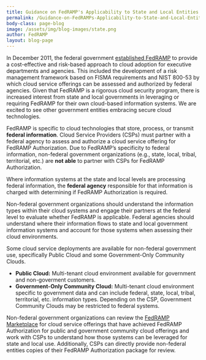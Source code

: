 ```yaml
---
title: Guidance on FedRAMP's Applicability to State and Local Entities
permalink: /Guidance-on-FedRAMPs-Applicability-to-State-and-Local-Entities/
body-class: page-blog
image: /assets/img/blog-images/state.png
author: FedRAMP
layout: blog-page
---
```

<p>In December 2011, the federal government <a href="{{site.baseurl}}/assets/resources/documents/FedRAMP_Policy_Memo.pdf">established FedRAMP</a> to provide a cost-effective and risk-based approach to cloud adoption for executive departments and agencies. This included the development of a risk management framework based on FISMA requirements and NIST 800-53 by which cloud service offerings can be assessed and authorized by federal agencies. Given that FedRAMP is a rigorous cloud security program, there is increased interest from state and local governments in leveraging or requiring FedRAMP for their own cloud-based information systems. We are excited to see other government entities embracing secure cloud technologies.</p> 

FedRAMP is specific to cloud technologies that store, process, or transmit **federal information**. Cloud Service Providers (CSPs) must partner with a federal agency to assess and authorize a cloud service offering for FedRAMP Authorization. Due to FedRAMP’s specificity to federal information, non-federal government organizations (e.g., state, local, tribal, territorial, etc.) are **not able** to partner with CSPs for FedRAMP Authorization.

Where information systems at the state and local levels are processing federal information, the **federal agency** responsible for that information is charged with determining if FedRAMP Authorization is required.

<p>Non-federal government organizations should understand the information types within their cloud systems and engage their partners at the federal level to evaluate whether FedRAMP is applicable. Federal agencies should understand where their information flows to state and local government information systems and account for those systems when assessing their cloud environments.</p>

<p> Some cloud service deployments are available for non-federal government use, specifically Public Cloud and some Government-Only Community Clouds.</p>

* **Public Cloud:** Multi-tenant cloud environment available for government and non-goverment customers. 
* **Government-Only Community Cloud:** Multi-tenant cloud environment specific to government data and can include federal, state, local, tribal, territorial, etc. information types. Depending on the CSP, Government Community Clouds may be restricted to federal systems. 

Non-federal government organizations can review the <a href="https://marketplace.fedramp.gov/#/products?sort=productName">FedRAMP Marketplace</a> for cloud service offerings that have achieved FedRAMP Authorization for public and government community cloud offerings and work with CSPs to understand how those systems can be leveraged for state and local use. Additionally, CSPs can directly provide non-federal entities copies of their FedRAMP Authorization package for review. 

